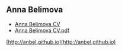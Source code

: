 ## Anna Belimova 

<!--
![Anna Belimova](pics/anna-belimova.jpg)
-->

* [Anna Belimova CV](/cv)
* [Anna Belimova CV.pdf](/cv/Anna_Belimova_CV.pdf)

[http://anbel.github.io](http://anbel.github.io)

